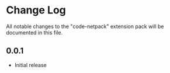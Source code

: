 # Change Log

All notable changes to the "code-netpack" extension pack will be documented in this file.

## 0.0.1
- Initial release
